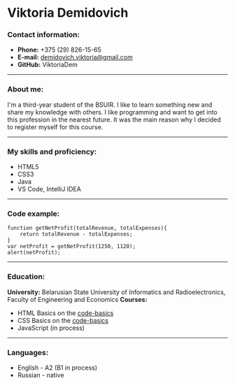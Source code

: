 # Viktoria Demidovich
### Contact information:
* **Phone:** +375 (29) 826-15-65
* **E-mail:** demidovich.viktoria@gmail.com
* **GitHub:** ViktoriaDem

***
### About me:
I'm a third-year student of the BSUIR. I like to learn something new and share my knowledge with others. I like programming and want to get into this profession in the nearest future. It was the main reason why I decided to register myself for this course.

***
### My skills and proficiency:
* HTML5 
* CSS3
* Java
* VS Code, IntelliJ IDEA

***
### Code example:
```
function getNetProfit(totalRevenue, totalExpenses){
    return totalRevenue - totalExpenses;
}
var netProfit = getNetProfit(1250, 1120);
alert(netProfit);
```

***
### Education:
**University:** Belarusian State University of Informatics and Radioelectronics, Faculty of Engineering and Economics
**Courses:** 
* HTML Basics on the [code-basics](https://ru.code-basics.com/)
* CSS Basics on the [code-basics](https://ru.code-basics.com/)
* JavaScript (in process)

***
### Languages:
* English - A2 (B1 in process)
* Russian - native